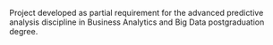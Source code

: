 Project developed as partial requirement for the advanced predictive analysis discipline in Business Analytics and Big Data postgraduation degree.
